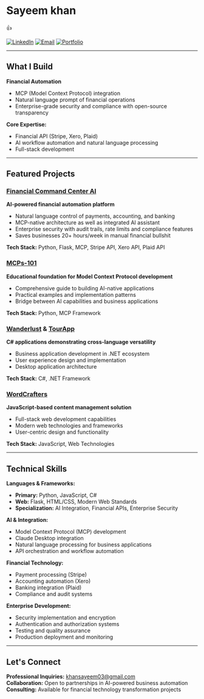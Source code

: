# Sayeem khan

👍

[![LinkedIn](https://img.shields.io/badge/LinkedIn-Connect-blue.svg)](in/sayeem-khan-7657732b7)
[![Email](https://img.shields.io/badge/Email-Contact-red.svg)](mailto:khansayeem03@gmail.com)
[![Portfolio](https://img.shields.io/badge/Portfolio-Projects-green.svg)](https://github.com/KhanSayeem)

---

## What I Build

**Financial Automation**
- MCP (Model Context Protocol) integration 
- Natural language prompt of financial operations
- Enterprise-grade security and compliance with open-source transparency

**Core Expertise:**
- Financial API  (Stripe, Xero, Plaid)
- AI workflow automation and natural language processing
- Full-stack development

---

## Featured Projects

### [Financial Command Center AI](https://github.com/KhanSayeem/Financial-Command-Center-AI)
**AI-powered financial automation platform**
- Natural language control of payments, accounting, and banking
- MCP-native architecture as well as integrated AI assistant
- Enterprise security with audit trails, rate limits and compliance features
- Saves businesses 20+ hours/week in manual financial bullshit

**Tech Stack:** Python, Flask, MCP, Stripe API, Xero API, Plaid API

### [MCPs-101](https://github.com/KhanSayeem/MCPs-101)
**Educational foundation for Model Context Protocol development**
- Comprehensive guide to building AI-native applications
- Practical examples and implementation patterns
- Bridge between AI capabilities and business applications

**Tech Stack:** Python, MCP Framework

### [Wanderlust](https://github.com/KhanSayeem/Wanderlust) & [TourApp](https://github.com/KhanSayeem/TourApp)
**C# applications demonstrating cross-language versatility**
- Business application development in .NET ecosystem
- User experience design and implementation
- Desktop application architecture

**Tech Stack:** C#, .NET Framework

### [WordCrafters](https://github.com/KhanSayeem/WordCrafters)
**JavaScript-based content management solution**
- Full-stack web development capabilities
- Modern web technologies and frameworks
- User-centric design and functionality

**Tech Stack:** JavaScript, Web Technologies

---

## Technical Skills

**Languages & Frameworks:**
- **Primary:** Python, JavaScript, C#
- **Web:** Flask, HTML/CSS, Modern Web Standards
- **Specialization:** AI Integration, Financial APIs, Enterprise Security

**AI & Integration:**
- Model Context Protocol (MCP) development
- Claude Desktop integration
- Natural language processing for business applications
- API orchestration and workflow automation

**Financial Technology:**
- Payment processing (Stripe)
- Accounting automation (Xero)
- Banking integration (Plaid)
- Compliance and audit systems

**Enterprise Development:**
- Security implementation and encryption
- Authentication and authorization systems
- Testing and quality assurance
- Production deployment and monitoring

---


## Let's Connect

**Professional Inquiries:** khansayeem03@gmail.com  
**Collaboration:** Open to partnerships in AI-powered business automation  
**Consulting:** Available for financial technology transformation projects

